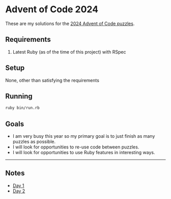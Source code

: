 # Advent of Code 2024

These are my solutions for the [2024 Advent of Code puzzles](https://adventofcode.com/2024).

## Requirements

 1. Latest Ruby (as of the time of this project) with RSpec

## Setup

None, other than satisfying the requirements

## Running

```bash
ruby bin/run.rb
```

## Goals

- I am very busy this year so my primary goal is to just finish as many puzzles as possible.
- I will look for opportunities to re-use code between puzzles.
- I will look for opportunities to use Ruby features in interesting ways.

---
## Notes
- [Day 1](./notes/day01.md)
- [Day 2](./notes/day02.md)
